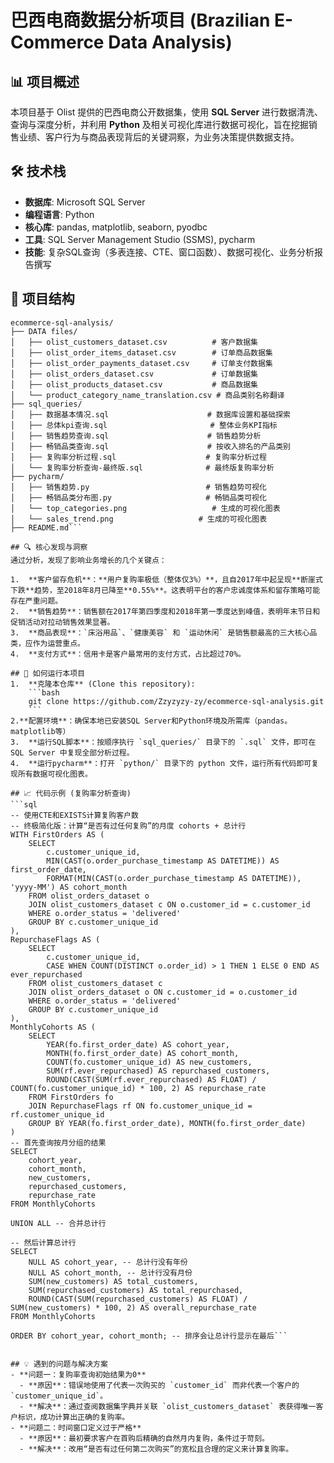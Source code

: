 # 巴西电商数据分析项目 (Brazilian E-Commerce Data Analysis)

## 📊 项目概述
本项目基于 Olist 提供的巴西电商公开数据集，使用 **SQL Server** 进行数据清洗、查询与深度分析，并利用 **Python** 及相关可视化库进行数据可视化，旨在挖掘销售业绩、客户行为与商品表现背后的关键洞察，为业务决策提供数据支持。

## 🛠️ 技术栈
- **数据库**: Microsoft SQL Server
- **编程语言**: Python
- **核心库**: pandas, matplotlib, seaborn, pyodbc
- **工具**: SQL Server Management Studio (SSMS), pycharm
- **技能**: 复杂SQL查询（多表连接、CTE、窗口函数）、数据可视化、业务分析报告撰写

## 📁 项目结构
```
ecommerce-sql-analysis/
├── DATA files/
│   ├── olist_customers_dataset.csv          # 客户数据集
│   ├── olist_order_items_dataset.csv        # 订单商品数据集
│   ├── olist_order_payments_dataset.csv     # 订单支付数据集
│   ├── olist_orders_dataset.csv             # 订单数据集
│   ├── olist_products_dataset.csv           # 商品数据集
│   └── product_category_name_translation.csv # 商品类别名称翻译
├── sql_queries/
│   ├── 数据基本情况.sql                      # 数据库设置和基础探索
│   ├── 总体kpi查询.sql                       # 整体业务KPI指标
│   ├── 销售趋势查询.sql                      # 销售趋势分析
│   ├── 畅销品类查询.sql                      # 按收入排名的产品类别
│   ├── 复购率分析过程.sql                    # 复购率分析过程
│   └── 复购率分析查询-最终版.sql              # 最终版复购率分析
├── pycharm/
│   ├── 销售趋势.py                          # 销售趋势可视化
│   ├── 畅销品类分布图.py                     # 畅销品类可视化
│   └── top_categories.png                   # 生成的可视化图表
│   └── sales_trend.png                   # 生成的可视化图表
├── README.md```

## 🔍 核心发现与洞察
通过分析，发现了影响业务增长的几个关键点：

1.  **客户留存危机**：**用户复购率极低（整体仅3%）**，且自2017年中起呈现**断崖式下跌**趋势，至2018年8月已降至**0.55%**。这表明平台的客户忠诚度体系和留存策略可能存在严重问题。
2.  **销售趋势**：销售额在2017年第四季度和2018年第一季度达到峰值，表明年末节日和促销活动对拉动销售效果显著。
3.  **商品表现**：`床浴用品`、`健康美容` 和 `运动休闲` 是销售额最高的三大核心品类，应作为运营重点。
4.  **支付方式**：信用卡是客户最常用的支付方式，占比超过70%。

## 🚀 如何运行本项目
1.  **克隆本仓库** (Clone this repository):
    ```bash
    git clone https://github.com/Zzyzyzy-zy/ecommerce-sql-analysis.git
    ```
2.**配置环境**：确保本地已安装SQL Server和Python环境及所需库（pandas。matplotlib等）
3.  **运行SQL脚本**：按顺序执行 `sql_queries/` 目录下的 `.sql` 文件，即可在 SQL Server 中复现全部分析过程。
4.  **运行pycharm**：打开 `python/` 目录下的 python 文件，运行所有代码即可复现所有数据可视化图表。

## 📈 代码示例 (复购率分析查询)
```sql
-- 使用CTE和EXISTS计算复购客户数
-- 终极简化版：计算“是否有过任何复购”的月度 cohorts + 总计行
WITH FirstOrders AS (
    SELECT
        c.customer_unique_id,
        MIN(CAST(o.order_purchase_timestamp AS DATETIME)) AS first_order_date,
        FORMAT(MIN(CAST(o.order_purchase_timestamp AS DATETIME)), 'yyyy-MM') AS cohort_month
    FROM olist_orders_dataset o
    JOIN olist_customers_dataset c ON o.customer_id = c.customer_id
    WHERE o.order_status = 'delivered'
    GROUP BY c.customer_unique_id
),
RepurchaseFlags AS (
    SELECT
        c.customer_unique_id,
        CASE WHEN COUNT(DISTINCT o.order_id) > 1 THEN 1 ELSE 0 END AS ever_repurchased
    FROM olist_customers_dataset c
    JOIN olist_orders_dataset o ON c.customer_id = o.customer_id
    WHERE o.order_status = 'delivered'
    GROUP BY c.customer_unique_id
),
MonthlyCohorts AS (
    SELECT
        YEAR(fo.first_order_date) AS cohort_year,
        MONTH(fo.first_order_date) AS cohort_month,
        COUNT(fo.customer_unique_id) AS new_customers,
        SUM(rf.ever_repurchased) AS repurchased_customers,
        ROUND(CAST(SUM(rf.ever_repurchased) AS FLOAT) / COUNT(fo.customer_unique_id) * 100, 2) AS repurchase_rate
    FROM FirstOrders fo
    JOIN RepurchaseFlags rf ON fo.customer_unique_id = rf.customer_unique_id
    GROUP BY YEAR(fo.first_order_date), MONTH(fo.first_order_date)
)
-- 首先查询按月分组的结果
SELECT 
    cohort_year,
    cohort_month,
    new_customers,
    repurchased_customers,
    repurchase_rate
FROM MonthlyCohorts

UNION ALL -- 合并总计行

-- 然后计算总计行
SELECT 
    NULL AS cohort_year, -- 总计行没有年份
    NULL AS cohort_month, -- 总计行没有月份
    SUM(new_customers) AS total_customers,
    SUM(repurchased_customers) AS total_repurchased,
    ROUND(CAST(SUM(repurchased_customers) AS FLOAT) / SUM(new_customers) * 100, 2) AS overall_repurchase_rate
FROM MonthlyCohorts

ORDER BY cohort_year, cohort_month; -- 排序会让总计行显示在最后```


## 💡 遇到的问题与解决方案
- **问题一：复购率查询初始结果为0**
  - **原因**：错误地使用了代表一次购买的 `customer_id` 而非代表一个客户的 `customer_unique_id`。
  - **解决**：通过查阅数据集字典并关联 `olist_customers_dataset` 表获得唯一客户标识，成功计算出正确的复购率。
- **问题二：时间窗口定义过于严格**
  - **原因**：最初要求客户在首购后精确的自然月内复购，条件过于苛刻。
  - **解决**：改用“是否有过任何第二次购买”的宽松且合理的定义来计算复购率。 